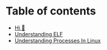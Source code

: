 # Table of contents

* [Hi 👋](README.md)
* [Understanding ELF](understanding-elf.md)
* [Understanding Processes In Linux](understanding-processes-in-linux.md)
